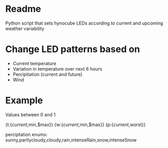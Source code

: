 # Readme

Python script that sets hynocube LEDs according to current and upcoming weather variability

# Change LED patterns based on

- Current temperature
- Variation in temperature over next 6 hours
- Percipitation (current and future)
- Wind

# Example

Values between 0 and 1

{t:{$current,$min,$max}}
{w:{$current,$min,$max}}
{p:{$current,$worst}}

perciptation enums:
sunny,partlycloudy,cloudy,rain,intenseRain,snow,intenseSnow
